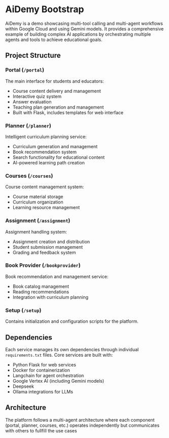 # AiDemy Bootstrap

AiDemy is a demo showcasing multi-tool calling and multi-agent workflows within Google Cloud and using Gemini models. It provides a comprehensive example of building complex AI applications by orchestrating multiple agents and tools to achieve educational goals.

## Project Structure

### Portal (`/portal`)
The main interface for students and educators:
- Course content delivery and management
- Interactive quiz system
- Answer evaluation
- Teaching plan generation and management
- Built with Flask, includes templates for web interface

### Planner (`/planner`)
Intelligent curriculum planning service:
- Curriculum generation and management
- Book recommendation system
- Search functionality for educational content
- AI-powered learning path creation

### Courses (`/courses`)
Course content management system:
- Course material storage
- Curriculum organization
- Learning resource management

### Assignment (`/assignment`)
Assignment handling system:
- Assignment creation and distribution
- Student submission management
- Grading and feedback system

### Book Provider (`/bookprovider`)
Book recommendation and management service:
- Book catalog management
- Reading recommendations
- Integration with curriculum planning

### Setup (`/setup`)
Contains initialization and configuration scripts for the platform.

## Dependencies

Each service manages its own dependencies through individual `requirements.txt` files. Core services are built with:
- Python Flask for web services
- Docker for containerization
- Langchain for agent orchestration
- Google Vertex AI (including Gemini models)
- Deepseek
- Ollama integrations for LLMs

## Architecture

The platform follows a multi-agent architecture where each component (portal, planner, courses, etc.) operates independently but communicates with others to fullfill the use cases
